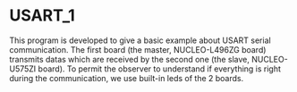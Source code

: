 # USART_1
This program is developed to give a basic example about USART serial communication. 
The first board (the master, NUCLEO-L496ZG board) transmits datas which are received by the second one (the slave, NUCLEO-U575ZI board). 
To permit the observer to understand if everything is right during the communication, we use built-in leds of the 2 boards.

